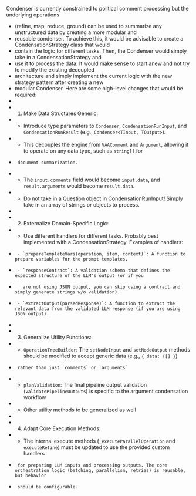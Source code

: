 Condenser is currently constrained to political comment processing but the underlying operations

- (refine, map, reduce, ground) can be used to summarize any unstructured data by creating a more modular and
- reusable condenser. To achieve this, it would be advisable to create a CondensationStrategy class that would
- contain the logic for different tasks. Then, the Condenser would simply take in a CondensationStrategy and
- use it to process the data. It would make sense to start anew and not try to modify the existing decoupled
- architecture and simply implement the current logic with the new strategy pattern after creating a new
- modular Condenser. Here are some high-level changes that would be required:
-
- 1.  Make Data Structures Generic:
- - Introduce type parameters to `Condenser`, `CondensationRunInput`, and `CondensationRunResult` (e.g., `Condenser<TInput, TOutput>`).
- - This decouples the engine from `VAAComment` and `Argument`, allowing it to operate on any data type, such as `string[]` for
-      document summarization.
- - The `input.comments` field would become `input.data`, and `result.arguments` would become `result.data`.
- - Do not take in a Question object in CondensationRunInput! Simply take in an array of strings or objects to process.
-
- 2.  Externalize Domain-Specific Logic:
- - Use different handlers for different tasks. Probably best implemented with a CondensationStrategy. Examples of handlers:
-      - `prepareTemplateVars(operation, item, context)`: A function to prepare variables for the prompt templates.
-      - `responseContract`: A validation schema that defines the expected structure of the LLM's output (or if you
-        are not using JSON output, you can skip using a contract and simply generate strings w/o validation).
-      - `extractOutput(parsedResponse)`: A function to extract the relevant data from the validated LLM response (if you are using JSON output).
-
- 3.  Generalize Utility Functions:
- - `OperationTreeBuilder`: The `setNodeInput` and `setNodeOutput` methods should be modified to accept generic data (e.g., `{ data: T[] }`)
-      rather than just `comments` or `arguments`
- - `planValidation`: The final pipeline output validation (`validatePipelineOutputs`) is specific to the argument condensation workflow
- - Other utility methods to be generalized as well
-
- 4.  Adapt Core Execution Methods:
- - The internal execute methods (`_executeParallelOperation` and `executeRefine`) must be updated to use the provided custom handlers
-      for preparing LLM inputs and processing outputs. The core orchestration logic (batching, parallelism, retries) is reusable, but behavior
-      should be configurable.
